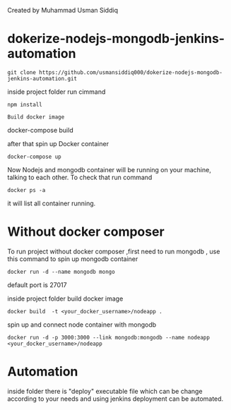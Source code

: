  Created by Muhammad Usman Siddiq
# dokerize-nodejs-mongodb-jenkins-automation

```
git clone https://github.com/usmansiddiq000/dokerize-nodejs-mongodb-jenkins-automation.git
```

inside project folder run cimmand
```
npm install
```
```
Build docker image
```
docker-compose build

after that spin up Docker container
```
docker-compose up
```
Now Nodejs and mongodb container will be running on your machine, talking to each other.
To check that run command

```
docker ps -a
```
it will list all container running.



# Without docker composer  

To run project without docker composer ,first need to run mongodb , use this command 
to spin up mongodb container

```
docker run -d --name mongodb mongo
```
default port is 27017

inside project folder build docker image
```
docker build  -t <your_docker_username>/nodeapp .
```
spin up and connect node container with mongodb

```
docker run -d -p 3000:3000 --link mongodb:mongodb --name nodeapp <your_docker_username>/nodeapp
```
# Automation
 inside folder there is "deploy" executable file which can be change according to your needs
 and using jenkins deployment can be automated.
 
 

